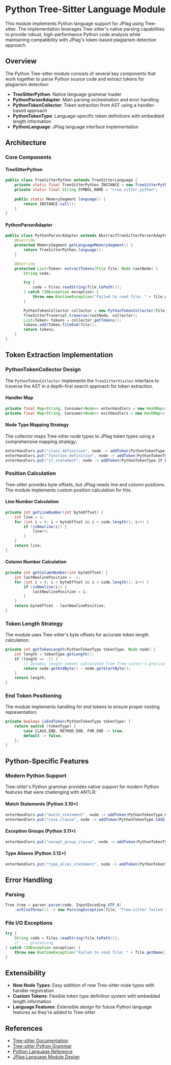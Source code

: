 # Python Tree-Sitter Language Module

This module implements Python language support for JPlag using Tree-sitter. The implementation leverages Tree-sitter's native parsing capabilities to provide robust, high-performance Python code analysis while maintaining compatibility with JPlag's token-based plagiarism detection approach.

## Overview

The Python Tree-sitter module consists of several key components that work together to parse Python source code and extract tokens for plagiarism detection:

- **TreeSitterPython**: Native language grammar loader
- **PythonParserAdapter**: Main parsing orchestration and error handling
- **PythonTokenCollector**: Token extraction from AST using a handler-based approach
- **PythonTokenType**: Language-specific token definitions with embedded length information
- **PythonLanguage**: JPlag language interface implementation

## Architecture

### Core Components

#### TreeSitterPython
```java
public class TreeSitterPython extends TreeSitterLanguage {
    private static final TreeSitterPython INSTANCE = new TreeSitterPython();
    private static final String SYMBOL_NAME = "tree_sitter_python";
    
    public static MemorySegment language() {
        return INSTANCE.call();
    }
}
```

#### PythonParserAdapter
```java
public class PythonParserAdapter extends AbstractTreeSitterParserAdapter {
    @Override
    protected MemorySegment getLanguageMemorySegment() {
        return TreeSitterPython.language();
    }

    @Override
    protected List<Token> extractTokens(File file, Node rootNode) {
        String code;

        try {
            code = Files.readString(file.toPath());
        } catch (IOException exception) {
            throw new RuntimeException("Failed to read file: " + file.getName(), exception);
        }

        PythonTokenCollector collector = new PythonTokenCollector(file, code);
        TreeSitterTraversal.traverse(rootNode, collector);
        List<Token> tokens = collector.getTokens();
        tokens.add(Token.fileEnd(file));
        return tokens;
    }
}
```

## Token Extraction Implementation

### PythonTokenCollector Design

The `PythonTokenCollector` implements the `TreeSitterVisitor` interface to traverse the AST in a depth-first search approach for token extraction.

#### Handler Map

```java
private final Map<String, Consumer<Node>> enterHandlers = new HashMap<>();
private final Map<String, Consumer<Node>> exitHandlers = new HashMap<>();
```

#### Node Type Mapping Strategy

The collector maps Tree-sitter node types to JPlag token types using a comprehensive mapping strategy:

```java
enterHandlers.put("class_definition", node -> addToken(PythonTokenType.CLASS_BEGIN, node));
enterHandlers.put("function_definition", node -> addToken(PythonTokenType.METHOD_BEGIN, node));
enterHandlers.put("if_statement", node -> addToken(PythonTokenType.IF_BEGIN, node));
```

### Position Calculation

Tree-sitter provides byte offsets, but JPlag needs line and column positions. The module implements custom position calculation for this.

#### Line Number Calculation

```java
private int getLineNumber(int byteOffset) {
    int line = 1;
    for (int i = 0; i < byteOffset && i < code.length(); i++) {
        if (isNewline(i)) {
            line++;
        }
    }
    return line;
}
```

#### Column Number Calculation

```java
private int getColumnNumber(int byteOffset) {
    int lastNewlinePosition = -1;
    for (int i = 0; i < byteOffset && i < code.length(); i++) {
        if (isNewline(i)) {
            lastNewlinePosition = i;
        }
    }
    return byteOffset - lastNewlinePosition;
}
```

### Token Length Strategy

The module uses Tree-sitter's byte offsets for accurate token length calculation:

```java
private int getTokenLength(PythonTokenType tokenType, Node node) {
    int length = tokenType.getLength();
    if (length == -1) {
        // Dynamic length tokens calculated from Tree-sitter's precise byte offsets
        return node.getEndByte() - node.getStartByte();
    }
    return length;
}
```

### End Token Positioning

The module implements handling for end tokens to ensure proper nesting representation:

```java
private boolean isEndToken(PythonTokenType tokenType) {
    return switch (tokenType) {
        case CLASS_END, METHOD_END, FOR_END -> true;
        default -> false;
    };
}
```

## Python-Specific Features

### Modern Python Support

Tree-sitter's Python grammar provides native support for modern Python features that were challenging with ANTLR:

#### Match Statements (Python 3.10+)

```java
enterHandlers.put("match_statement", node -> addToken(PythonTokenType.MATCH_BEGIN, node));
enterHandlers.put("case_clause", node -> addToken(PythonTokenType.CASE, node));
```

#### Exception Groups (Python 3.11+)

```java
enterHandlers.put("except_group_clause", node -> addToken(PythonTokenType.EXCEPT_GROUP_END, node));
```

#### Type Aliases (Python 3.12+)

```java
enterHandlers.put("type_alias_statement", node -> addToken(PythonTokenType.TYPE_ALIAS, node));
```

## Error Handling 

### Parsing

```java
Tree tree = parser.parse(code, InputEncoding.UTF_8)
    .orElseThrow(() -> new ParsingException(file, "Tree-sitter failed to parse file: " + file.getName()));
```

### File I/O Exceptions
```java
try {
    String code = Files.readString(file.toPath());
    // ... processing
} catch (IOException exception) {
    throw new RuntimeException("Failed to read file: " + file.getName(), exception);
}
```

## Extensibility

- **New Node Types**: Easy addition of new Tree-sitter node types with handler registration
- **Custom Tokens**: Flexible token type definition system with embedded length information
- **Language Features**: Extensible design for future Python language features as they're added to Tree-sitter

## References

- [Tree-sitter Documentation](https://tree-sitter.github.io/tree-sitter/)
- [Tree-sitter Python Grammar](https://github.com/tree-sitter/tree-sitter-python)
- [Python Language Reference](https://docs.python.org/3/reference/)
- [JPlag Language Module Design](docs/4.-Adding-New-Languages.md)
